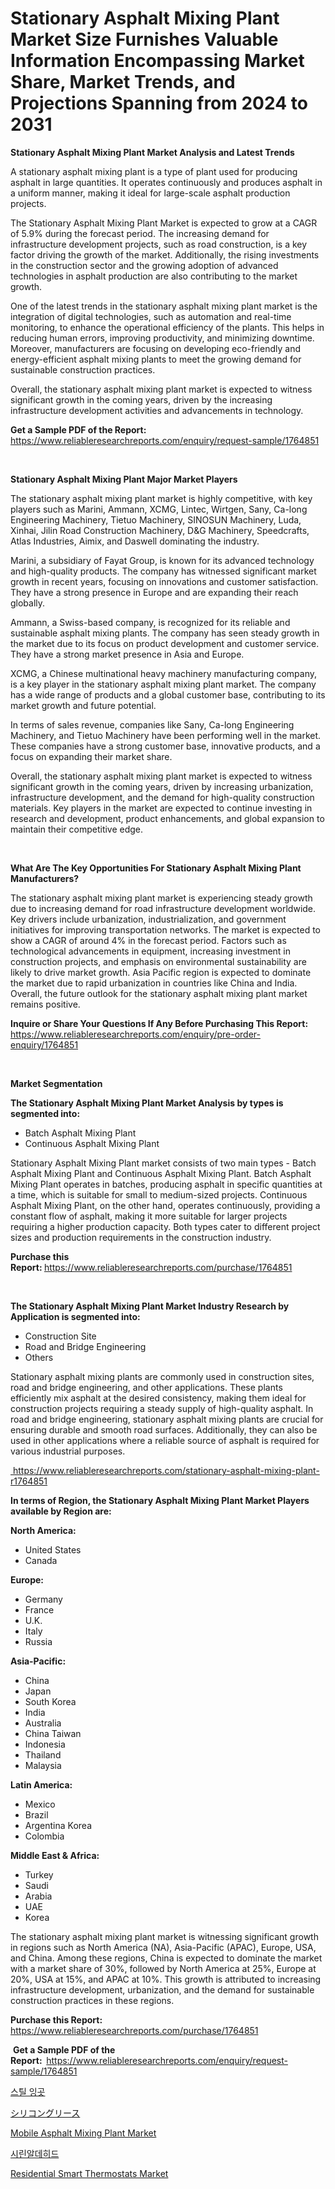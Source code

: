 <p><h1>Stationary Asphalt Mixing Plant Market Size Furnishes Valuable Information Encompassing Market Share, Market Trends, and Projections Spanning from 2024 to 2031</h1></p><p><strong>Stationary Asphalt Mixing Plant Market Analysis and Latest Trends</strong></p>
<p><p>A stationary asphalt mixing plant is a type of plant used for producing asphalt in large quantities. It operates continuously and produces asphalt in a uniform manner, making it ideal for large-scale asphalt production projects.</p><p>The Stationary Asphalt Mixing Plant Market is expected to grow at a CAGR of 5.9% during the forecast period. The increasing demand for infrastructure development projects, such as road construction, is a key factor driving the growth of the market. Additionally, the rising investments in the construction sector and the growing adoption of advanced technologies in asphalt production are also contributing to the market growth.</p><p>One of the latest trends in the stationary asphalt mixing plant market is the integration of digital technologies, such as automation and real-time monitoring, to enhance the operational efficiency of the plants. This helps in reducing human errors, improving productivity, and minimizing downtime. Moreover, manufacturers are focusing on developing eco-friendly and energy-efficient asphalt mixing plants to meet the growing demand for sustainable construction practices.</p><p>Overall, the stationary asphalt mixing plant market is expected to witness significant growth in the coming years, driven by the increasing infrastructure development activities and advancements in technology.</p></p>
<p><strong>Get a Sample PDF of the Report:&nbsp;</strong> <a href="https://www.reliableresearchreports.com/enquiry/request-sample/1764851">https://www.reliableresearchreports.com/enquiry/request-sample/1764851</a></p>
<p>&nbsp;</p>
<p><strong>Stationary Asphalt Mixing Plant Major Market Players</strong></p>
<p><p>The stationary asphalt mixing plant market is highly competitive, with key players such as Marini, Ammann, XCMG, Lintec, Wirtgen, Sany, Ca-long Engineering Machinery, Tietuo Machinery, SINOSUN Machinery, Luda, Xinhai, Jilin Road Construction Machinery, D&G Machinery, Speedcrafts, Atlas Industries, Aimix, and Daswell dominating the industry.</p><p>Marini, a subsidiary of Fayat Group, is known for its advanced technology and high-quality products. The company has witnessed significant market growth in recent years, focusing on innovations and customer satisfaction. They have a strong presence in Europe and are expanding their reach globally.</p><p>Ammann, a Swiss-based company, is recognized for its reliable and sustainable asphalt mixing plants. The company has seen steady growth in the market due to its focus on product development and customer service. They have a strong market presence in Asia and Europe.</p><p>XCMG, a Chinese multinational heavy machinery manufacturing company, is a key player in the stationary asphalt mixing plant market. The company has a wide range of products and a global customer base, contributing to its market growth and future potential.</p><p>In terms of sales revenue, companies like Sany, Ca-long Engineering Machinery, and Tietuo Machinery have been performing well in the market. These companies have a strong customer base, innovative products, and a focus on expanding their market share.</p><p>Overall, the stationary asphalt mixing plant market is expected to witness significant growth in the coming years, driven by increasing urbanization, infrastructure development, and the demand for high-quality construction materials. Key players in the market are expected to continue investing in research and development, product enhancements, and global expansion to maintain their competitive edge.</p></p>
<p>&nbsp;</p>
<p><strong>What Are The Key Opportunities For Stationary Asphalt Mixing Plant Manufacturers?</strong></p>
<p><p>The stationary asphalt mixing plant market is experiencing steady growth due to increasing demand for road infrastructure development worldwide. Key drivers include urbanization, industrialization, and government initiatives for improving transportation networks. The market is expected to show a CAGR of around 4% in the forecast period. Factors such as technological advancements in equipment, increasing investment in construction projects, and emphasis on environmental sustainability are likely to drive market growth. Asia Pacific region is expected to dominate the market due to rapid urbanization in countries like China and India. Overall, the future outlook for the stationary asphalt mixing plant market remains positive.</p></p>
<p><strong>Inquire or Share Your Questions If Any Before Purchasing This Report:</strong> <a href="https://www.reliableresearchreports.com/enquiry/pre-order-enquiry/1764851">https://www.reliableresearchreports.com/enquiry/pre-order-enquiry/1764851</a></p>
<p>&nbsp;</p>
<p><strong>Market Segmentation</strong></p>
<p><strong>The Stationary Asphalt Mixing Plant Market Analysis by types is segmented into:</strong></p>
<p><ul><li>Batch Asphalt Mixing Plant</li><li>Continuous Asphalt Mixing Plant</li></ul></p>
<p><p>Stationary Asphalt Mixing Plant market consists of two main types - Batch Asphalt Mixing Plant and Continuous Asphalt Mixing Plant. Batch Asphalt Mixing Plant operates in batches, producing asphalt in specific quantities at a time, which is suitable for small to medium-sized projects. Continuous Asphalt Mixing Plant, on the other hand, operates continuously, providing a constant flow of asphalt, making it more suitable for larger projects requiring a higher production capacity. Both types cater to different project sizes and production requirements in the construction industry.</p></p>
<p><strong>Purchase this Report:&nbsp;</strong><a href="https://www.reliableresearchreports.com/purchase/1764851">https://www.reliableresearchreports.com/purchase/1764851</a></p>
<p>&nbsp;</p>
<p><strong>The Stationary Asphalt Mixing Plant Market Industry Research by Application is segmented into:</strong></p>
<p><ul><li>Construction Site</li><li>Road and Bridge Engineering</li><li>Others</li></ul></p>
<p><p>Stationary asphalt mixing plants are commonly used in construction sites, road and bridge engineering, and other applications. These plants efficiently mix asphalt at the desired consistency, making them ideal for construction projects requiring a steady supply of high-quality asphalt. In road and bridge engineering, stationary asphalt mixing plants are crucial for ensuring durable and smooth road surfaces. Additionally, they can also be used in other applications where a reliable source of asphalt is required for various industrial purposes.</p></p>
<p><a href="https://www.reliableresearchreports.com/stationary-asphalt-mixing-plant-r1764851">&nbsp;https://www.reliableresearchreports.com/stationary-asphalt-mixing-plant-r1764851</a></p>
<p><strong>In terms of Region, the Stationary Asphalt Mixing Plant Market Players available by Region are:</strong></p>
<p>
    <p> <strong> North America: </strong>
        <ul>
            <li>United States</li>
            <li>Canada</li>
        </ul>
        </p> 
    <p> <strong> Europe: </strong>
        <ul>
            <li>Germany</li>
            <li>France</li>
            <li>U.K.</li>
            <li>Italy</li>
            <li>Russia</li>
        </ul>
        </p> 
    <p> <strong> Asia-Pacific: </strong>
        <ul>
            <li>China</li>
            <li>Japan</li>
            <li>South Korea</li>
            <li>India</li>
            <li>Australia</li>
            <li>China Taiwan</li>
            <li>Indonesia</li>
            <li>Thailand</li>
            <li>Malaysia</li>
        </ul>
        </p> 
    <p> <strong> Latin America: </strong>
        <ul>
            <li>Mexico</li>
            <li>Brazil</li>
            <li>Argentina Korea</li>
            <li>Colombia</li>
        </ul>
        </p> 
    <p> <strong> Middle East & Africa: </strong>
        <ul>
            <li>Turkey</li>
            <li>Saudi</li>
            <li>Arabia</li>
            <li>UAE</li>
            <li>Korea</li>
        </ul>
    </p>
    </p>
<p><p>The stationary asphalt mixing plant market is witnessing significant growth in regions such as North America (NA), Asia-Pacific (APAC), Europe, USA, and China. Among these regions, China is expected to dominate the market with a market share of 30%, followed by North America at 25%, Europe at 20%, USA at 15%, and APAC at 10%. This growth is attributed to increasing infrastructure development, urbanization, and the demand for sustainable construction practices in these regions.</p></p>
<p><strong>Purchase this Report: </strong><a href="https://www.reliableresearchreports.com/purchase/1764851">https://www.reliableresearchreports.com/purchase/1764851</a></p>
<p>&nbsp;<strong>Get a Sample PDF of the Report:&nbsp;&nbsp;</strong><a href="https://www.reliableresearchreports.com/enquiry/request-sample/1764851">https://www.reliableresearchreports.com/enquiry/request-sample/1764851</a></p>
<p><strong></strong></p>
<p><p><a href="https://github.com/khytkeqagplkzqvh/Market-Research-Report-List-1/blob/main/995604232984.md">스틸 잉곳</a></p><p><a href="https://github.com/bucuel854722/Market-Research-Report-List-1/blob/main/364842135938.md">シリコングリース</a></p><p><a href="https://github.com/Airanohannonzb68e5pb53oc1/Market-Research-Report-List-2/blob/main/mobile-asphalt-mixing-plant-market.md">Mobile Asphalt Mixing Plant Market</a></p><p><a href="https://github.com/TimmyMann6767/Market-Research-Report-List-1/blob/main/411775732985.md">시린알데히드</a></p><p><a href="https://www.linkedin.com/pulse/residential-smart-thermostats-market-key-successful-business-usurc?trackingId=RunnoNBWNSanGPM4Ehbdng%3D%3D">Residential Smart Thermostats Market</a></p></p>